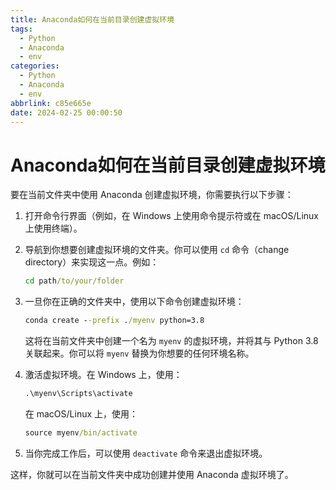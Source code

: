 ```yaml
---
title: Anaconda如何在当前目录创建虚拟环境
tags:
  - Python
  - Anaconda
  - env
categories:
  - Python
  - Anaconda
  - env
abbrlink: c85e665e
date: 2024-02-25 00:00:50
---
```


# Anaconda如何在当前目录创建虚拟环境



要在当前文件夹中使用 Anaconda 创建虚拟环境，你需要执行以下步骤：

1. 打开命令行界面（例如，在 Windows 上使用命令提示符或在 macOS/Linux 上使用终端）。

2. 导航到你想要创建虚拟环境的文件夹。你可以使用 `cd` 命令（change directory）来实现这一点。例如：

   ```cmd
   cd path/to/your/folder
   ```

3. 一旦你在正确的文件夹中，使用以下命令创建虚拟环境：

   ```cmd
   conda create --prefix ./myenv python=3.8
   ```
   这将在当前文件夹中创建一个名为 `myenv` 的虚拟环境，并将其与 Python 3.8 关联起来。你可以将 `myenv` 替换为你想要的任何环境名称。

4. 激活虚拟环境。在 Windows 上，使用：

   ```cmd
   .\myenv\Scripts\activate
   ```
   在 macOS/Linux 上，使用：

   ```cmd
   source myenv/bin/activate
   ```

5. 当你完成工作后，可以使用 `deactivate` 命令来退出虚拟环境。

这样，你就可以在当前文件夹中成功创建并使用 Anaconda 虚拟环境了。
